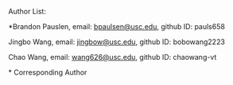 Author List:

\*Brandon Pauslen, email: bpaulsen@usc.edu, github ID: pauls658

Jingbo Wang, email: jingbow@usc.edu, github ID: bobowang2223

Chao Wang, email: wang626@usc.edu, github ID: chaowang-vt

\* Corresponding Author
